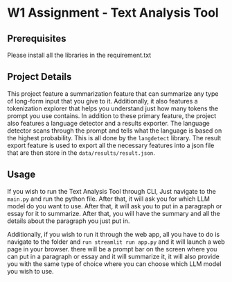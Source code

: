 # W1 Assignment - Text Analysis Tool

## Prerequisites
Please install all the libraries in the requirement.txt

## Project Details
This project feature a summarization feature that can summarize any type of long-form input that you give to it. Additionally, it also features a tokenization explorer that helps you understand just how many tokens the prompt you use contains. In addition to these primary feature, the project also features a language detector and a results exporter. The language detector scans through the prompt and tells what the language is based on the highest probability. This is all done by the ```langdetect``` library. The result export feature is used to export all the necessary features into a json file that are then store in the ```data/results/result.json```.

## Usage
If you wish to run the Text Analysis Tool through CLI, Just navigate to the ```main.py``` and run the python file. After that, it will ask you for which LLM model do you want to use. After that, it will ask you to put in a paragraph or essay for it to summarize. After that, you will have the summary and all the details about the paragraph you just put in.

Additionally, if you wish to run it through the web app, all you have to do is navigate to the folder and ```run streamlit run app.py``` and it will launch a web page in your browser. there will be a prompt bar on the screen where you can put in a paragraph or essay and it will summarize it, it will also provide you with the same type of choice where you can choose which LLM model you wish to use.
